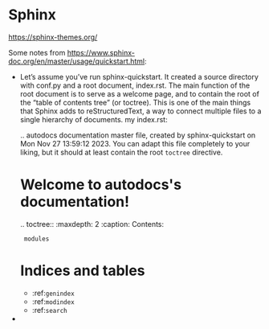 # Sphinx

https://sphinx-themes.org/

Some notes from https://www.sphinx-doc.org/en/master/usage/quickstart.html:
+ Let’s assume you’ve run sphinx-quickstart. It created a source directory with conf.py and a root document, index.rst. The main function of the root document is to serve as a welcome page, and to contain the root of the “table of contents tree” (or toctree). This is one of the main things that Sphinx adds to reStructuredText, a way to connect multiple files to a single hierarchy of documents. my index.rst:

    .. autodocs documentation master file, created by
       sphinx-quickstart on Mon Nov 27 13:59:12 2023.
       You can adapt this file completely to your liking, but it should at least
       contain the root `toctree` directive.
    
    Welcome to autodocs's documentation!
    ====================================
    
    .. toctree::
       :maxdepth: 2
       :caption: Contents:
    
       modules
    
    Indices and tables
    ==================
    
    * :ref:`genindex`
    * :ref:`modindex`
    * :ref:`search`

+ 
